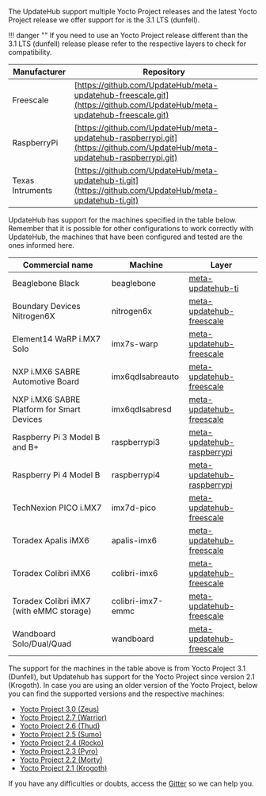 The UpdateHub support multiple Yocto Project releases and the
latest Yocto Project release we offer support for is the 3.1
LTS (dunfell).

!!! danger ""
    If you need to use an Yocto Project release different than
    the 3.1 LTS (dunfell) release please refer to the respective
    layers to check for compatibility.

Manufacturer    |Repository                                                                                                                 |
----------------|---------------------------------------------------------------------------------------------------------------------------|
Freescale       |[https://github.com/UpdateHub/meta-updatehub-freescale.git](https://github.com/UpdateHub/meta-updatehub-freescale.git)     |
RaspberryPi     |[https://github.com/UpdateHub/meta-updatehub-raspberrypi.git](https://github.com/UpdateHub/meta-updatehub-raspberrypi.git) |
Texas Intruments|[https://github.com/UpdateHub/meta-updatehub-ti.git](https://github.com/UpdateHub/meta-updatehub-ti.git)                   |

UpdateHub has support for the machines specified in the table
below. Remember that it is possible for other configurations to
work correctly with UpdateHub, the machines that have been
configured and tested are the ones informed here.

Commercial name                            |Machine           |Layer                                                                                              |
-------------------------------------------|------------------|---------------------------------------------------------------------------------------------------|
Beaglebone Black                           |beaglebone        |[meta-updatehub-ti](https://github.com/UpdateHub/meta-updatehub-ti/tree/dunfell)                   |
Boundary Devices Nitrogen6X                |nitrogen6x        |[meta-updatehub-freescale](https://github.com/UpdateHub/meta-updatehub-freescale/tree/dunfell)     |
Element14 WaRP i.MX7 Solo                  |imx7s-warp        |[meta-updatehub-freescale](https://github.com/UpdateHub/meta-updatehub-freescale/tree/dunfell)     |
NXP i.MX6 SABRE Automotive Board           |imx6qdlsabreauto  |[meta-updatehub-freescale](https://github.com/UpdateHub/meta-updatehub-freescale/tree/dunfell)     |
NXP i.MX6 SABRE Platform for Smart Devices |imx6qdlsabresd    |[meta-updatehub-freescale](https://github.com/UpdateHub/meta-updatehub-freescale/tree/dunfell)     |
Raspberry Pi 3 Model B and B+              |raspberrypi3      |[meta-updatehub-raspberrypi](https://github.com/UpdateHub/meta-updatehub-raspberrypi/tree/dunfell) |
Raspberry Pi 4 Model B                     |raspberrypi4      |[meta-updatehub-raspberrypi](https://github.com/UpdateHub/meta-updatehub-raspberrypi/tree/dunfell) |
TechNexion PICO i.MX7                      |imx7d-pico        |[meta-updatehub-freescale](https://github.com/UpdateHub/meta-updatehub-freescale/tree/dunfell)     |
Toradex Apalis iMX6                        |apalis-imx6       |[meta-updatehub-freescale](https://github.com/UpdateHub/meta-updatehub-freescale/tree/dunfell)     |
Toradex Colibri iMX6                       |colibri-imx6      |[meta-updatehub-freescale](https://github.com/UpdateHub/meta-updatehub-freescale/tree/dunfell)     |
Toradex Colibri iMX7 (with eMMC storage)   |colibri-imx7-emmc |[meta-updatehub-freescale](https://github.com/UpdateHub/meta-updatehub-freescale/tree/dunfell)     |
Wandboard Solo/Dual/Quad                   |wandboard         |[meta-updatehub-freescale](https://github.com/UpdateHub/meta-updatehub-freescale/tree/dunfell)     |

The support for the machines in the table above is from Yocto Project 3.1 (Dunfell), but Updatehub has support for the Yocto Project since version 2.1 (Krogoth).
In case you are using an older version of the Yocto Project, below you can find the supported versions and the respective machines:

* [Yocto Project 3.0 (Zeus)](zeus.md)
* [Yocto Project 2.7 (Warrior)](warrior.md)
* [Yocto Project 2.6 (Thud)](thud.md)
* [Yocto Project 2.5 (Sumo)](sumo.md)
* [Yocto Project 2.4 (Rocko)](rocko.md)
* [Yocto Project 2.3 (Pyro)](pyro.md)
* [Yocto Project 2.2 (Morty)](morty.md)
* [Yocto Project 2.1 (Krogoth)](krogoth.md)

If you have any difficulties or doubts, access the [Gitter](https://gitter.im/UpdateHub/community?source=orgpage) so we can help you.
